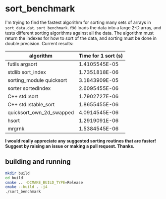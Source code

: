 # sort_benchmark

I'm trying to find the fastest algorithm for sorting many sets of arrays in `sort_data.dat`. `sort_benchmark.f90` loads the data into a large 2-D array, and tests different sorting algorithms against all the data. The algorithm must return the indexes for how to sort of the data, and sorting must be done in double precision. Current results:

| algorithm                     | Time for 1 sort (s) |
| ----------------------------- | ------------------- |
| futils argsort                |       1.4105545E-05 |
| stdlib sort_index             |       1.7351818E-06 |
| sorting_module quicksort      |       3.1843909E-05 |
| sorter sortedIndex            |       2.6095455E-06 |
| C++ std::sort                 |       1.7902727E-06 |
| C++ std::stable_sort          |       1.8655455E-06 |
| quicksort_own_2d_swapped      |       4.0914545E-06 |
| hsort                         |       1.2919091E-06 |
| mrgrnk                        |       1.5384545E-06 |

**I would really appreciate any suggested sorting routines that are faster! Suggest by raising an issue or making a pull request. Thanks.**

## building and running

```sh
mkdir build
cd build
cmake .. -DCMAKE_BUILD_TYPE=Release
cmake --build . -j4
./sort_benchmark
```